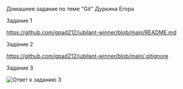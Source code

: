 Домашнее задание по теме "Git" Дуркина Егора

Задание 1

https://github.com/gpad212/jubilant-winner/blob/main/README.md


Задание 2
   
https://github.com/gpad212/jubilant-winner/blob/main/.gitignore

Задание 3

![Ответ к заданию 3](https://github.com/gpad212/8-03-hw/tree/main/img/8-03-hw.pmg)


